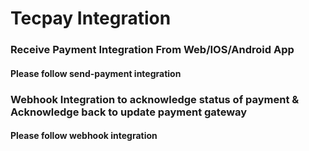 # Tecpay Integration
### Receive Payment Integration From Web/IOS/Android App
#### Please follow send-payment integration
### Webhook Integration to acknowledge status of payment & Acknowledge back to update payment gateway
#### Please follow webhook integration
